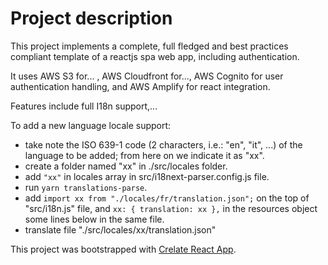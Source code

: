 # Project description

This project implements a complete, full fledged and best practices compliant template of a reactjs spa web app, including authentication.

It uses AWS S3 for... , AWS Cloudfront for..., AWS Cognito for user authentication handling, and AWS Amplify for react integration.

Features include full I18n support,... 

To add a new language locale support:

 - take note the ISO 639-1 code (2 characters, i.e.: "en", "it", ...) of the language to be added; from here on we indicate it as "xx".
 - create a folder named "xx" in ./src/locales folder.
 - add `"xx"` in locales array in src/i18next-parser.config.js file.
 - run `yarn translations-parse`.
 - add `import xx from "./locales/fr/translation.json";` on the top of "src/i18n.js" file, and
       `xx: { translation: xx },` in the resources object some lines below in the same file.
 - translate file "./src/locales/xx/translation.json"

This project was bootstrapped with [Crelate React App](https://github.com/facebook/create-react-app).